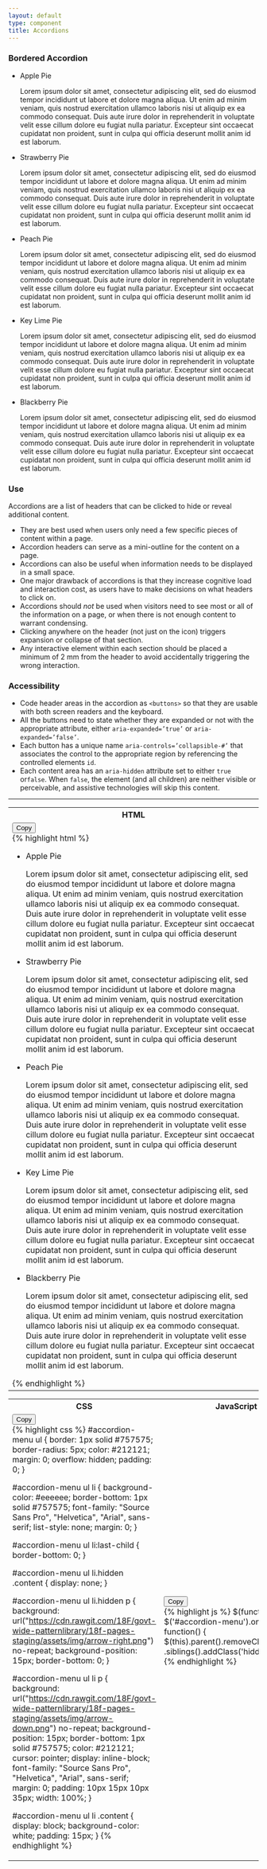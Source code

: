 ```yaml
---
layout: default
type: component
title: Accordions
---
```


<h3>Bordered Accordion</h3>

<div id="accordion-menu">
  <ul class="usa-unstyled-list">
    <li>
      <p>Apple Pie</p>
      <div class="content">
        Lorem ipsum dolor sit amet, consectetur adipiscing elit, sed do eiusmod tempor incididunt ut labore et dolore magna aliqua. Ut enim ad minim veniam, quis nostrud exercitation ullamco laboris nisi ut aliquip ex ea commodo consequat. Duis aute irure dolor in reprehenderit in voluptate velit esse cillum dolore eu fugiat nulla pariatur. Excepteur sint occaecat cupidatat non proident, sunt in culpa qui officia deserunt mollit anim id est laborum.
      </div>
    </li>
    <li class="hidden">
      <p>Strawberry Pie</p>
      <div class="content">
        Lorem ipsum dolor sit amet, consectetur adipiscing elit, sed do eiusmod tempor incididunt ut labore et dolore magna aliqua. Ut enim ad minim veniam, quis nostrud exercitation ullamco laboris nisi ut aliquip ex ea commodo consequat. Duis aute irure dolor in reprehenderit in voluptate velit esse cillum dolore eu fugiat nulla pariatur. Excepteur sint occaecat cupidatat non proident, sunt in culpa qui officia deserunt mollit anim id est laborum.
      </div>
    </li>
    <li class="hidden">
      <p>Peach Pie</p>
      <div class="content">
        Lorem ipsum dolor sit amet, consectetur adipiscing elit, sed do eiusmod tempor incididunt ut labore et dolore magna aliqua. Ut enim ad minim veniam, quis nostrud exercitation ullamco laboris nisi ut aliquip ex ea commodo consequat. Duis aute irure dolor in reprehenderit in voluptate velit esse cillum dolore eu fugiat nulla pariatur. Excepteur sint occaecat cupidatat non proident, sunt in culpa qui officia deserunt mollit anim id est laborum.
      </div>
    </li>
    <li class="hidden">
      <p>Key Lime Pie</p>
      <div class="content">
        Lorem ipsum dolor sit amet, consectetur adipiscing elit, sed do eiusmod tempor incididunt ut labore et dolore magna aliqua. Ut enim ad minim veniam, quis nostrud exercitation ullamco laboris nisi ut aliquip ex ea commodo consequat. Duis aute irure dolor in reprehenderit in voluptate velit esse cillum dolore eu fugiat nulla pariatur. Excepteur sint occaecat cupidatat non proident, sunt in culpa qui officia deserunt mollit anim id est laborum.
      </div>
    </li>
    <li class="hidden">
      <p>Blackberry Pie</p>
      <div class="content">
        Lorem ipsum dolor sit amet, consectetur adipiscing elit, sed do eiusmod tempor incididunt ut labore et dolore magna aliqua. Ut enim ad minim veniam, quis nostrud exercitation ullamco laboris nisi ut aliquip ex ea commodo consequat. Duis aute irure dolor in reprehenderit in voluptate velit esse cillum dolore eu fugiat nulla pariatur. Excepteur sint occaecat cupidatat non proident, sunt in culpa qui officia deserunt mollit anim id est laborum.
      </div>
    </li>
  </ul>
</div>

<div class="usa-grid-box">
  <div class="grid-item width-one-half annotation">
    <h3>Use</h3>
    <p>Accordions are a list of headers that can be clicked to hide or reveal additional content.</p>
    <ul>
      <li>
        They are best used when users only need a few specific pieces of content within a page.
      </li>
      <li>
        Accordion headers can serve as a mini-outline for the content on a page.
      </li>
      <li>
        Accordions can also be useful when information needs to be displayed in a small space.
      </li>
      <li>
        One major drawback of accordions is that they increase cognitive load and interaction cost, as users have to make decisions on what headers to click on.
      </li>
      <li>
        Accordions should <em>not</em> be used when visitors need to see most or all of the information on a page, or when there is not enough content to warrant condensing.
      </li>
      <li>
        Clicking anywhere on the header (not just on the icon) triggers expansion or collapse of that section.
      </li>
      <li>
        Any interactive element within each section should be placed a minimum of 2 mm from the header to avoid accidentally triggering the wrong interaction.
      </li>
      </ul>
  </div>
  <div class="grid-item width-one-half annotation">
    <h3>Accessibility</h3>
    <ul>
      <li>
        Code header areas in the accordion as <code>&lt;buttons&gt;</code> so that they are usable with both screen readers and the keyboard.
      </li>
      <li>
        All the buttons need to state whether they are expanded or not with the appropriate attribute, either <code>aria-expanded=’true’</code> or <code>aria-expanded=’false’</code>.
      </li>
      <li>
        Each button has a unique name <code>aria-controls=’collapsible-#’</code> that associates the control to the appropriate region by referencing the controlled elements <code>id</code>.
      </li>
      <li>
        Each content area has an <code>aria-hidden</code> attribute set to either <code>true</code> or<code>false</code>. When <code>false</code>, the element (and all children) are neither visible or perceivable, and assistive technologies will skip this content.
      </li>
    </ul>
  </div>  
</div>

<hr>

<div class="code-snippets hidden">

  <a href="#" class="code-snippet-button"></a>
  
  <table>
    <tr>
      <th>
        HTML
      </th>
    </tr>
    <tr>
      <td class="snippet">
        <button class="code-copy-button" data-clipboard-target="accordion-html">Copy</button>
        <div id="accordion-html">
          {% highlight html %}
<div id="accordion-menu">
  <ul>
    <li>
      <p>Apple Pie</p>
      <div class="content">
        Lorem ipsum dolor sit amet, consectetur adipiscing elit, sed do eiusmod tempor incididunt ut labore et dolore magna aliqua. Ut enim ad minim veniam, quis nostrud exercitation ullamco laboris nisi ut aliquip ex ea commodo consequat. Duis aute irure dolor in reprehenderit in voluptate velit esse cillum dolore eu fugiat nulla pariatur. Excepteur sint occaecat cupidatat non proident, sunt in culpa qui officia deserunt mollit anim id est laborum.
      </div>
    </li>
    <li class="hidden">
      <p>Strawberry Pie</p>
      <div class="content">
        Lorem ipsum dolor sit amet, consectetur adipiscing elit, sed do eiusmod tempor incididunt ut labore et dolore magna aliqua. Ut enim ad minim veniam, quis nostrud exercitation ullamco laboris nisi ut aliquip ex ea commodo consequat. Duis aute irure dolor in reprehenderit in voluptate velit esse cillum dolore eu fugiat nulla pariatur. Excepteur sint occaecat cupidatat non proident, sunt in culpa qui officia deserunt mollit anim id est laborum.
      </div>
    </li>
    <li class="hidden">
      <p>Peach Pie</p>
      <div class="content">
        Lorem ipsum dolor sit amet, consectetur adipiscing elit, sed do eiusmod tempor incididunt ut labore et dolore magna aliqua. Ut enim ad minim veniam, quis nostrud exercitation ullamco laboris nisi ut aliquip ex ea commodo consequat. Duis aute irure dolor in reprehenderit in voluptate velit esse cillum dolore eu fugiat nulla pariatur. Excepteur sint occaecat cupidatat non proident, sunt in culpa qui officia deserunt mollit anim id est laborum.
      </div>
    </li>
    <li class="hidden">
      <p>Key Lime Pie</p>
      <div class="content">
        Lorem ipsum dolor sit amet, consectetur adipiscing elit, sed do eiusmod tempor incididunt ut labore et dolore magna aliqua. Ut enim ad minim veniam, quis nostrud exercitation ullamco laboris nisi ut aliquip ex ea commodo consequat. Duis aute irure dolor in reprehenderit in voluptate velit esse cillum dolore eu fugiat nulla pariatur. Excepteur sint occaecat cupidatat non proident, sunt in culpa qui officia deserunt mollit anim id est laborum.
      </div>
    </li>
    <li class="hidden">
      <p>Blackberry Pie</p>
      <div class="content">
        Lorem ipsum dolor sit amet, consectetur adipiscing elit, sed do eiusmod tempor incididunt ut labore et dolore magna aliqua. Ut enim ad minim veniam, quis nostrud exercitation ullamco laboris nisi ut aliquip ex ea commodo consequat. Duis aute irure dolor in reprehenderit in voluptate velit esse cillum dolore eu fugiat nulla pariatur. Excepteur sint occaecat cupidatat non proident, sunt in culpa qui officia deserunt mollit anim id est laborum.
      </div>
    </li>
  </ul>
</div>
          {% endhighlight %}
        </div>
      </td>
    </tr>
  </table>
  <table>
    <tr>
      <th>CSS</th>
      <th>JavaScript</th>
    </tr>
    <tr>
      <td>
        <button class="code-copy-button" data-clipboard-target="accordion-css">Copy</button>
        <div id="accordion-css">
          {% highlight css %}
#accordion-menu ul {
  border: 1px solid #757575;
  border-radius: 5px;
  color: #212121;
  margin: 0;
  overflow: hidden;
  padding: 0; 
}

#accordion-menu ul li {
  background-color: #eeeeee;
  border-bottom: 1px solid #757575;
  font-family: "Source Sans Pro", "Helvetica", "Arial", sans-serif;
  list-style: none;
  margin: 0; 
}

#accordion-menu ul li:last-child {
  border-bottom: 0; 
}

#accordion-menu ul li.hidden .content {
  display: none; 
}

#accordion-menu ul li.hidden p {
  background: url("https://cdn.rawgit.com/18F/govt-wide-patternlibrary/18f-pages-staging/assets/img/arrow-right.png") no-repeat;
  background-position: 15px;
  border-bottom: 0; 
}

#accordion-menu ul li p {
  background: url("https://cdn.rawgit.com/18F/govt-wide-patternlibrary/18f-pages-staging/assets/img/arrow-down.png") no-repeat;
  background-position: 15px;
  border-bottom: 1px solid #757575;
  color: #212121;
  cursor: pointer;
  display: inline-block;
  font-family: "Source Sans Pro", "Helvetica", "Arial", sans-serif;
  margin: 0;
  padding: 10px 15px 10px 35px;
  width: 100%; 
}

#accordion-menu ul li .content {
  display: block;
  background-color: white;
  padding: 15px; 
}
          {% endhighlight %}
        </div>
      </td>
      <td>
        <button class="code-copy-button" data-clipboard-target="accordion-js">Copy</button>
        <div id="accordion-js">
          {% highlight js %}
$(function() {
  $('#accordion-menu').on('click', 'p', function() {
   $(this).parent().removeClass('hidden')
    .siblings().addClass('hidden');
  });
});
          {% endhighlight %}  
        </div>   
      </td>
    </tr>
  </table>
</div>

<!-- TODO: Add borderless accordion -->
